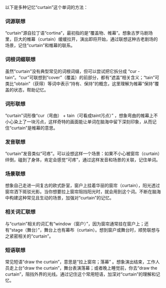 以下是多种记忆“curtain”这个单词的方法：

### 词源联想
“curtain”源自拉丁语“cortina”，最初指的是“覆盖物、帷幕”。想象古罗马剧场里，巨大的帷幕（curtain）缓缓拉开，演出即将开始，通过联想这种古老剧场的场景，记住“curtain”和帷幕的联系。

### 词根词缀联想
虽然“curtain”没有典型常见的词根词缀，但可以尝试把它拆分成 “cur - tain”。“cur”可联想到“cover”（覆盖）的前部分，都有“遮盖”相关含义；“tain”可类比“obtain”（获得）等词中表示“持有、保持”的概念，这里理解为帷幕“保持”覆盖的状态，帮助记忆。

### 词形联想
“curtain”词形像“cur（弯曲） + tain（可看成taint污点）” ，想象弯曲的帷幕上不小心染上了一块污点，这样奇特的画面能让单词在脑海中留下深刻印象，从而记住“curtain”是帷幕的意思。

### 发音联想
“curtain”发音类似“可疼”。可以设想这样一个场景：如果不小心被窗帘（curtain）绊倒，磕到了身体，肯定会感觉“可疼”，通过这样发音和场景的关联，记住单词。

### 场景联想
想象自己走进一间复古的欧式卧室，窗户上挂着华丽的窗帘（curtain），阳光透过窗帘洒下斑驳光影。当你想要拉上窗帘阻挡阳光时，就会用到这个词。不断在脑海中构建这种常见且生动的场景，加强对“curtain”的记忆。

### 相关词汇联想
与“curtain”相关的词汇有“window（窗户）”，因为窗帘通常挂在窗户上；还有“stage（舞台）”，舞台上也有幕布（curtain）。想到窗户或舞台时，顺势联想与之紧密相关的“curtain”。

### 短语联想
常见短语“draw the curtain”，意思是“拉上窗帘；落幕” 。想象演出结束，工作人员走上台“draw the curtain”，舞台表演落幕；或者晚上睡觉前，你去“draw the curtain”，阻挡外界的光线。通过记住这个常用短语，加深对“curtain”的理解和记忆。 
